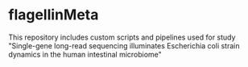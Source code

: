 # flagellinMeta
This repository includes custom scripts and pipelines used for study "Single-gene long-read sequencing illuminates Escherichia coli strain dynamics in the human intestinal microbiome"
